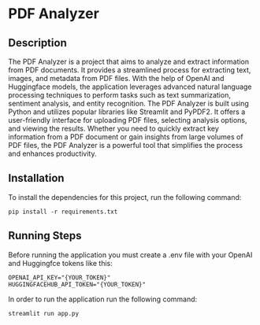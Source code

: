 # PDF Analyzer

## Description

The PDF Analyzer is a project that aims to analyze and extract information from PDF documents. It provides a streamlined process for extracting text, images, and metadata from PDF files. With the help of OpenAI and Huggingface models, the application leverages advanced natural language processing techniques to perform tasks such as text summarization, sentiment analysis, and entity recognition. The PDF Analyzer is built using Python and utilizes popular libraries like Streamlit and PyPDF2. It offers a user-friendly interface for uploading PDF files, selecting analysis options, and viewing the results. Whether you need to quickly extract key information from a PDF document or gain insights from large volumes of PDF files, the PDF Analyzer is a powerful tool that simplifies the process and enhances productivity.

## Installation

To install the dependencies for this project, run the following command:

```
pip install -r requirements.txt
```

## Running Steps

Before running the application you must create a .env file with your OpenAI and Huggingfce tokens like this:

```
OPENAI_API_KEY="{YOUR_TOKEN}"
HUGGINGFACEHUB_API_TOKEN="{YOUR_TOKEN}"
```

In order to run the application run the following command:

```
streamlit run app.py
```
